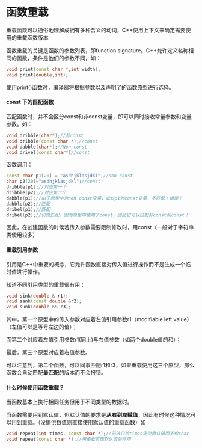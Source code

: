 # 函数重载

重载函数可以通俗地理解成拥有多种含义的动词，C++使用上下文来确定需要使用的重载函数版本

函数重载的关键是函数的参数列表，即function signature。C++允许定义名称相同的函数，条件是他们的参数不同，如：

```c++
void print(const char *,int width);
void print(double,int);
```

使用print()函数时，编译器将根据参数以及声明了的函数原型进行选择。

#### const 下的匹配函数

匹配函数时，并不会区分const和非const变量，即可以同时接收常量参数和变量参数。如：

```c++
void dribble(char*);//非const
void dribble(const char *);//const
void dabble(char*);//Non const
void drivel(const char*)//const
```

函数调用：

```c++
const char p1[20] = "asdhjklasjdkl";//non const
char p2[20]="asdhjklasjdkl";//const
dribble(p1);//对应第一个
dribble(p2);//对应第二个
dabble(p1);//由于原型中为non const变量，此处p1为const变量，不匹配！错误！
dabble(p2);//匹配
dribel(p1);//匹配
dribel(p2);//仍然匹配，因为原型中使用了const，因此它可以匹配非const和const！
```

因此，在创建函数的时候若传入参数需要限制修改时，用const（一般对于字符串类使用较多）

#### 重载引用参数

引用是C++中重要的概念，它允许函数直接对传入值进行操作而不是生成一个临时值进行操作。

知道不同引用类型的重载很有用：

```c++
void sink(double & r1);
void sank(const double &r2);
void sunk(double && r3);
```

其中，第一个原型中的传入参数对应着左值引用参数r1（modifiable left value）（左值可以是等号左边的值）；

而第二个对应着左值引用参数r1(同上)与右值参数（如两个double值的和）；

最后，第三个原型对应着右值参数。

可以注意到，第二个函数，可以同事匹配r1和r3，如果重载使用这三个原型，那么函数会自动匹配**最匹配**的版本而不会报错。

#### 什么时候使用函数重载？

当函数基本上执行相同任务但用于不同类型的数据时。

当函数需要用到默认值，但默认值的要求是**从右到左赋值**，因此有时候这种情况可以用到重载。（没提供数值则直接使用默认值的重载函数）如

```c++
void repeat(int times, const char *);//无法只给times提供默认值而不给char
void repeat(const char *);//用重载实现默认值的作用
```

